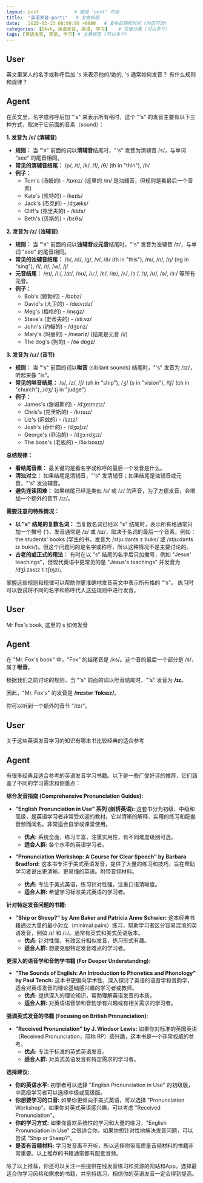 ```yaml
---
layout: post             # 使用 'post' 布局
title:  "英语发音-part1"   # 文章标题
date:   2025-03-13 08:00:00 +0800   # 发布日期和时间 (时区可选)
categories: [IAsk, 英语发音, 英语, 学习]    # 文章分类 (可以多个)
tags: [英语发音, 英语, 学习] # 文章标签 (可以多个)
---
```


## User

英文里某人的名字或称呼后加 's 来表示他的/她的, 's 通常如何发音？ 有什么规则和规律？

## Agent

在英文里，名字或称呼后加 "'s" 来表示所有格时，这个 "'s" 的发音主要有以下三种方式，取决于它前面的音素（sound）：

**1. 发音为 /s/ (清辅音)**

* **规则：** 当 "'s" 前面的词以**清辅音**结尾时，"'s" 发音为清辅音 /s/，与单词 "see" 的尾音相同。
* **常见的清辅音结尾：** /p/, /t/, /k/, /f/, /θ/ (th in "thin"), /h/
* **例子：**
    * Tom's (汤姆的) - /tɒmz/  (这里的 /m/ 是浊辅音，但规则是看最后一个音素)
    * Kate's (凯特的) - /keɪts/
    * Jack's (杰克的) - /dʒæks/
    * Cliff's (克里夫的) - /klɪfs/
    * Beth's (贝斯的) - /bɛθs/

**2. 发音为 /z/ (浊辅音)**

* **规则：** 当 "'s" 前面的词以**浊辅音**或**元音**结尾时，"'s" 发音为浊辅音 /z/，与单词 "zoo" 的尾音相同。
* **常见的浊辅音结尾：** /b/, /d/, /ɡ/, /v/, /ð/ (th in "this"), /m/, /n/, /ŋ/ (ng in "sing"), /l/, /r/, /w/, /j/
* **元音结尾：** /eɪ/, /iː/, /aɪ/, /oʊ/, /uː/, /ɛ/, /æ/, /ʌ/, /ɔː/, /ɪ/, /ʊ/, /ə/, /ɜː/ 等所有元音。
* **例子：**
    * Bob's (鲍勃的) - /bɒbz/
    * David's (大卫的) - /deɪvɪdz/
    * Meg's (梅格的) - /mɛɡz/
    * Steve's (史蒂夫的) - /stiːvz/
    * John's (约翰的) - /dʒɒnz/
    * Mary's (玛丽的) - /meəriz/ (结尾是元音 /i/)
    * The dog's (狗的) - /ðə dɒɡz/

**3. 发音为 /ɪz/ (音节)**

* **规则：** 当 "'s" 前面的词以**咝音** (sibilant sounds) 结尾时，"'s" 发音为 /ɪz/，听起来像 "is"。
* **常见的咝音结尾：** /s/, /z/, /ʃ/ (sh in "ship"), /ʒ/ (s in "vision"), /tʃ/ (ch in "church"), /dʒ/ (j in "judge")
* **例子：**
    * James's (詹姆斯的) - /dʒeɪmzɪz/
    * Chris's (克里斯的) - /krɪsɪz/
    * Liz's (莉兹的) - /lɪzɪz/
    * Josh's (乔什的) - /dʒɒʃɪz/
    * George's (乔治的) - /dʒɔːrdʒɪz/
    * The boss's (老板的) - /ðə bɒsɪz/

**总结规律：**

* **看结尾音素：** 最关键的是看名字或称呼的最后一个发音是什么。
* **清浊对立：** 如果结尾是清辅音，"'s" 发清辅音；如果结尾是浊辅音或元音，"'s" 发浊辅音。
* **避免连读困难：** 如果结尾已经是类似 /s/ 或 /z/ 的声音，为了方便发音，会增加一个额外的音节 /ɪz/。

**需要注意的特殊情况：**

* **以 "s" 结尾的复数名词：** 当复数名词已经以 "s" 结尾时，表示所有格通常只加一个撇号 (')，发音通常是 /z/ 或 /ɪz/，取决于名词的最后一个音素。例如：the students' books (学生的书，发音为 /stjuːdənts z bʊks/ 或 /stjuːdənts ɪz bʊks/)。但这个问题问的是名字或称呼，所以这种情况不是主要讨论的。
* **古老的或正式的用法：** 有时在以 "s" 结尾的名字后只加撇号，例如 "Jesus' teachings"，但现代英语中更常见的是 "Jesus's teachings" 并发音为 /dʒiːzəsɪz tiːtʃɪŋz/。

掌握这些规则和规律可以帮助你更准确地发音英文中表示所有格的 "'s"。 练习时可以尝试将不同的名字和称呼代入这些规则中进行发音。


## User

Mr Fox's book, 这里的 s 如何发音

## Agent

在 "Mr. Fox's book" 中，"Fox" 的结尾音是 /ks/。这个音的最后一个部分是 /s/，属于**咝音**。

根据我们之前讨论的规则，当 "'s" 前面的词以咝音结尾时，"'s" 发音为 **/ɪz**。

因此，"Mr. Fox's" 的发音是 **/mɪstər ˈfɒksɪz/**。

你可以听到一个额外的音节 "/ɪz/"。

## User

关于这些英语发音学习的知识有哪本书比较经典的适合参考

## Agent

有很多经典且适合参考的英语发音学习书籍。以下是一些广受好评的推荐，它们涵盖了不同的学习需求和侧重点：

**综合发音指南 (Comprehensive Pronunciation Guides):**

* **"English Pronunciation in Use" 系列 (剑桥英语):** 这套书分为初级、中级和高级，是英语学习者非常受欢迎的教材。它以清晰的解释、实用的练习和配套音频而闻名。非常适合自学或课堂使用。
    * **优点:** 系统全面，练习丰富，注重实用性，有不同难度级别可选。
    * **适合人群:** 各个水平的英语学习者。

* **"Pronunciation Workshop: A Course for Clear Speech" by Barbara Bradford:** 这本书专注于美式英语发音，提供了大量的练习和技巧，旨在帮助学习者说出更清晰、更易懂的英语。附带音频材料。
    * **优点:** 专注于美式英语，练习针对性强，注重口语清晰度。
    * **适合人群:** 希望学习标准美式英语的学习者。

**针对特定发音问题的书籍:**

* **"Ship or Sheep?" by Ann Baker and Patricia Anne Schwier:** 这本经典书籍通过大量的最小对立（minimal pairs）练习，帮助学习者区分容易混淆的英语发音，例如 /ɪ/ 和 /iː/。通常有英式和美式英语版本。
    * **优点:** 针对性强，有效区分相似发音，练习形式有趣。
    * **适合人群:** 想要克服特定发音难点的学习者。

**更深入的语音学和音韵学书籍 (For Deeper Understanding):**

* **"The Sounds of English: An Introduction to Phonetics and Phonology" by Paul Tench:** 这本书更偏向学术性，深入探讨了英语的语音学和音韵学，适合对英语发音的理论基础感兴趣的学习者或教师。
    * **优点:** 提供深入的理论知识，帮助理解英语发音的本质。
    * **适合人群:** 对英语语音学和音韵学有兴趣或有相关需求的学习者。

**强调英式发音的书籍 (Focusing on British Pronunciation):**

* **"Received Pronunciation" by J. Windsor Lewis:** 如果你对标准的英国英语（Received Pronunciation，简称 RP）感兴趣，这本书是一个非常权威的参考。
    * **优点:** 专注于标准的英式英语发音。
    * **适合人群:** 对英式英语发音有特定需求的学习者。

**选择建议:**

* **你的英语水平:** 初学者可以选择 "English Pronunciation in Use" 的初级版，中高级学习者可以选择中级或高级版。
* **你想要学习的口音:** 如果你更倾向于美式英语，可以选择 "Pronunciation Workshop"。如果你对英式英语感兴趣，可以考虑 "Received Pronunciation"。
* **你的学习方式:** 如果你喜欢系统性的学习和大量的练习，"English Pronunciation in Use" 会很适合你。如果你想针对性地解决发音问题，可以尝试 "Ship or Sheep?"。
* **是否有音频材料:** 学习发音离不开听，所以选择附带高质量音频材料的书籍非常重要。以上推荐的书籍通常都有配套音频。

除了以上推荐，你还可以关注一些提供在线发音练习和资源的网站和App。选择最适合你学习风格和需求的书籍，并坚持练习，相信你的英语发音一定会得到提高。


